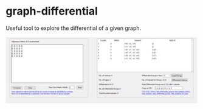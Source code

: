 # graph-differential
Useful tool to explore the differential of a given graph.

<img src="preview_0.1.PNG" alt="Screenshot">
